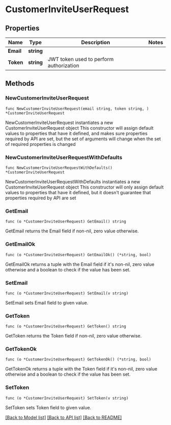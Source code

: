 # CustomerInviteUserRequest

## Properties

Name | Type | Description | Notes
------------ | ------------- | ------------- | -------------
**Email** | **string** |  | 
**Token** | **string** | JWT token used to perform authorization | 

## Methods

### NewCustomerInviteUserRequest

`func NewCustomerInviteUserRequest(email string, token string, ) *CustomerInviteUserRequest`

NewCustomerInviteUserRequest instantiates a new CustomerInviteUserRequest object
This constructor will assign default values to properties that have it defined,
and makes sure properties required by API are set, but the set of arguments
will change when the set of required properties is changed

### NewCustomerInviteUserRequestWithDefaults

`func NewCustomerInviteUserRequestWithDefaults() *CustomerInviteUserRequest`

NewCustomerInviteUserRequestWithDefaults instantiates a new CustomerInviteUserRequest object
This constructor will only assign default values to properties that have it defined,
but it doesn't guarantee that properties required by API are set

### GetEmail

`func (o *CustomerInviteUserRequest) GetEmail() string`

GetEmail returns the Email field if non-nil, zero value otherwise.

### GetEmailOk

`func (o *CustomerInviteUserRequest) GetEmailOk() (*string, bool)`

GetEmailOk returns a tuple with the Email field if it's non-nil, zero value otherwise
and a boolean to check if the value has been set.

### SetEmail

`func (o *CustomerInviteUserRequest) SetEmail(v string)`

SetEmail sets Email field to given value.


### GetToken

`func (o *CustomerInviteUserRequest) GetToken() string`

GetToken returns the Token field if non-nil, zero value otherwise.

### GetTokenOk

`func (o *CustomerInviteUserRequest) GetTokenOk() (*string, bool)`

GetTokenOk returns a tuple with the Token field if it's non-nil, zero value otherwise
and a boolean to check if the value has been set.

### SetToken

`func (o *CustomerInviteUserRequest) SetToken(v string)`

SetToken sets Token field to given value.



[[Back to Model list]](../README.md#documentation-for-models) [[Back to API list]](../README.md#documentation-for-api-endpoints) [[Back to README]](../README.md)



